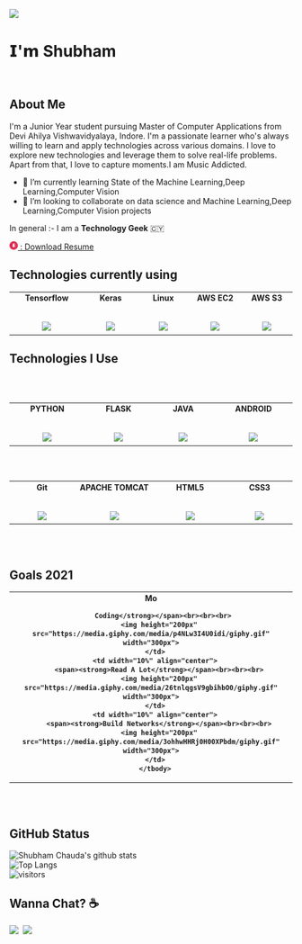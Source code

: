


<p>
  <img src="https://media.giphy.com/media/xT9Ighalo1nEFZIpMI/giphy.gif" width="200px"></p>

# 𝗜'𝗺 Shubham 
<br>

## About Me

I'm a Junior Year student pursuing Master of Computer Applications from Devi Ahilya Vishwavidyalaya, Indore. I'm a passionate learner who's always willing to learn and apply technologies across various domains. I love to explore new technologies and leverage them to solve real-life problems. Apart from that, I love to capture moments.I am Music Addicted.
<br>

- 🌱 I’m currently learning State of the Machine Learning,Deep Learning,Computer Vision
- 🤝 I’m looking to collaborate on data science and Machine Learning,Deep Learning,Computer Vision projects

In general :- I am a **Technology Geek**  🇨🇾
<p><a href="https://drive.google.com/file/d/1qmqD4sT4_cO7Rtjf8Kk6CQAgZWmu2al8/view?usp=sharing"><img height="15px"  width="15px" src="https://github.com/shubhamchauda/shubhamchauda/blob/master/1486485559-118arrow-down-download-downloads-downloading-save_81191.png"> : Download Resume</a></p>

## Technologies currently using 
<table>
  <tbody>
    <tr valign="top">
      <td width="10%" align="center">
        <span><strong>Tensorflow</strong></span><br><br><br>
        <img height="64px" src="https://seeklogo.com/images/T/tensorflow-logo-AE5100E55E-seeklogo.com.png">
      </td>
      <td width="10%" align="center">
        <span><strong>Keras</strong></span><br><br><br>
        <img height="64px" src="https://upload.wikimedia.org/wikipedia/commons/c/c9/Keras_Logo.jpg">
      </td>
      <td width="10%" align="center">
        <span><strong>Linux</strong></span><br><br><br>
        <img height="64px" src="https://seeklogo.com/images/L/Linux_Tux-logo-1439B51966-seeklogo.com.png">
      </td>
      <td width="10%" align="center">
        <span><strong>AWS EC2 </strong></span><br><br><br>
        <img height="64px" src="https://seeklogo.com/images/A/aws-ec2-elastic-compute-cloud-logo-2F9E73DBA5-seeklogo.com.png">
      </td>
      <td width="10%" align="center">
        <span><strong>AWS S3 </strong></span><br><br><br>
        <img height="64px" src="https://seeklogo.com/images/A/aws-s3-simple-storage-service-logo-B280D33C1B-seeklogo.com.png">
      </td>
      
  </tbody>
</table>


## Technologies I Use
<br>
<br>

<table>
  <tbody>
    <tr valign="top">
      <td width="10%" align="center">
        <span><strong>PYTHON</strong></span><br><br><br>
        <img height="64px" src="https://cdn.svgporn.com/logos/python.svg">
      </td>
      <td width="10%" align="center">
        <span><strong>FLASK</strong></span><br><br><br>
        <img height="64px" src="https://cdn.svgporn.com/logos/flask.svg">
      </td>
      <td width="10%" align="center">
        <span><strong>JAVA</strong></span><br><br><br>
        <img height="64px" src="https://cdn.svgporn.com/logos/java.svg">
      </td>
      <td width="10%" align="center">
        <span><strong>ANDROID</strong></span><br><br><br>
        <img height="64px" src="https://cdn.svgporn.com/logos/android-icon.svg">
      </td>
      </tbody>

</table>
<br>
<br>

<table>
  <tbody>
    <tr valign="top">
      <td width="10%" align="center">
        <span><strong>Git</strong></span><br><br><br>
        <img height="64px" src="https://cdn.svgporn.com/logos/git.svg">
       </td> 
      <td width="10%" align="center">
        <span><strong>APACHE TOMCAT</strong></span><br><br><br>
        <img height="64px" src="https://cdn.svgporn.com/logos/tomcat.svg">
      </td>
      <td width="10%" align="center">
        <span><strong>HTML5</strong></span><br><br><br>
        <img height="64px" src="https://cdn.svgporn.com/logos/html-5.svg">
      </td>  
      <td width="10%" align="center">
        <span><strong>CSS3</strong></span><br><br><br>
        <img height="64px" src="https://cdn.svgporn.com/logos/css-3.svg">
      </td>
      </tbody>
</table>
<br>
<br>

## Goals 2021

<table>
  <tbody>
    <tr valign="top">
      <td width="10%" align="center">
        <span><strong>Mo
          
          
          
          
          
          
          
          
          
          
          Coding</strong></span><br><br><br>
        <img height="200px" src="https://media.giphy.com/media/p4NLw3I4U0idi/giphy.gif" width="300px">
      </td>
      <td width="10%" align="center">
        <span><strong>Read A Lot</strong></span><br><br><br>
        <img height="200px" src="https://media.giphy.com/media/26tnlqgsV9gbihbO0/giphy.gif" width="300px">
      </td>
      <td width="10%" align="center">
        <span><strong>Build Networks</strong></span><br><br><br>
        <img height="200px" src="https://media.giphy.com/media/3ohhwHHRj0H00XPbdm/giphy.gif" width="300px">
      </td>
      </tbody>
</table>

<br>
<br>
 
 ## GitHub Status

![Shubham Chauda's github stats](https://github-readme-stats.vercel.app/api?username=shubhamchauda&show_icons=true&theme=radical)
<br>
![Top Langs](https://github-readme-stats.vercel.app/api/top-langs/?username=shubhamchauda&show_icons=true&theme=radical)
<br>
![visitors](https://visitor-badge.glitch.me/badge?page_id=shubhamchauda.shubhamchauda)


## Wanna Chat? ☕

  <a href="https://www.linkedin.com/in/shubham-chauda-a2395a140/">
    <img align="left" width="24px" src="https://github.com/TheDudeThatCode/TheDudeThatCode/blob/master/Assets/Linkedin.svg" />
  </a>

  <a href="mailto:chaudashubham@gmail.com">
    <img align="left" width="26px" src="https://github.com/TheDudeThatCode/TheDudeThatCode/blob/master/Assets/Gmail.svg" />
  </a>
 



